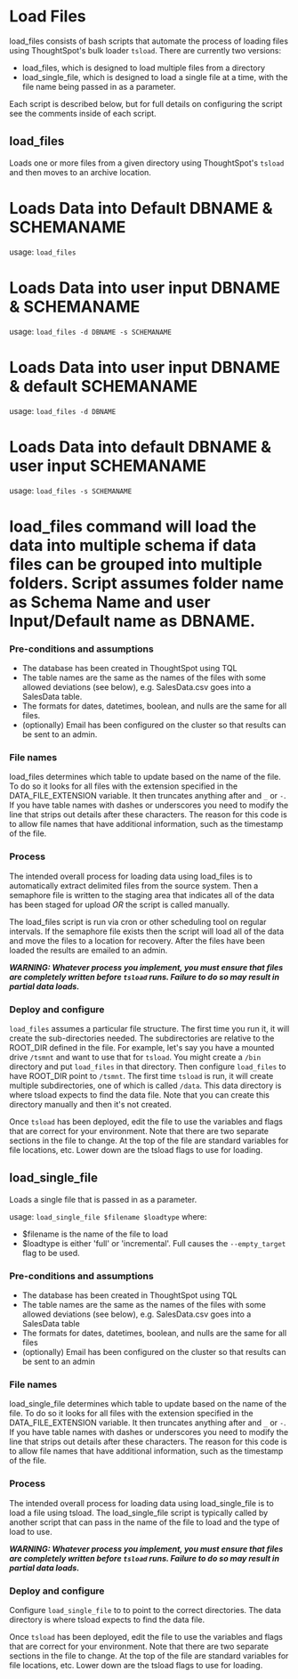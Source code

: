 # Load Files

load_files consists of bash scripts that automate the process of loading files using ThoughtSpot's bulk loader
`tsload`.   There are currently two versions:
* load_files, which is designed to load multiple files from a directory  
* load_single_file, which is designed to load a single file at a time, with the file name being 
passed in as a parameter.

Each script is described below, but for full details on configuring the script see the comments inside
of each script.

## load_files

Loads one or more files from a given directory using ThoughtSpot's `tsload` and then moves to an archive location.

# Loads Data into Default DBNAME & SCHEMANAME
usage:  `load_files`

# Loads Data into user input DBNAME & SCHEMANAME
usage:  `load_files -d DBNAME -s SCHEMANAME`

# Loads Data into user input DBNAME & default SCHEMANAME
usage:  `load_files -d DBNAME`

# Loads Data into default DBNAME & user input SCHEMANAME
usage:  `load_files -s SCHEMANAME`

# load_files command will load the data into multiple schema if data files can be grouped into multiple folders. Script assumes folder name as Schema Name and user Input/Default name as DBNAME. 

### Pre-conditions and assumptions

* The database has been created in ThoughtSpot using TQL
* The table names are the same as the names of the files with some allowed deviations (see below), 
e.g. SalesData.csv goes into a SalesData table.
* The formats for dates, datetimes, boolean, and nulls are the same for all files.
* (optionally) Email has been configured on the cluster so that results can be sent to an admin.

### File names
load_files determines which table to update based on the name of the file.  To do so it looks for all
files with the extension specified in the DATA_FILE_EXTENSION variable.  It then truncates anything after
and `_` or `-`.  If you have table names with dashes or underscores you need to modify the line that strips
out details after these characters.  The reason for this code is to allow file names that have additional 
information, such as the timestamp of the file.

### Process

The intended overall process for loading data using load_files is to automatically extract delimited 
files from the source system.  Then a semaphore file is written to the staging area that 
indicates all of the data has been staged for upload _*OR*_ the script is called manually.  

The load_files script is run via cron or other scheduling tool on regular intervals.  If the semaphore file exists 
then the script will load all of the data and move the files to a location for recovery.  After 
the files have been loaded the results are emailed to an admin.

**_WARNING:  Whatever process you implement, you must ensure that files are completely written before `tsload`
runs.  Failure to do so may result in partial data loads._**

### Deploy and configure

`load_files` assumes a particular file structure.  The first time you run it, it will create the sub-directories needed.
The subdirectories are relative to the ROOT_DIR defined in the file.  For example, let's say you have a mounted drive
`/tsmnt` and want to use that for `tsload`.  You might create a `/bin` directory and put `load_files` in that directory.
Then configure `load_files` to have ROOT_DIR point to `/tsmnt`.  The first time `tsload` is run, it will create multiple
subdirectories, one of which is called `/data`.  This data directory is where tsload expects to find the data file.  Note 
that you can create this directory manually and then it's not created.  

Once `tsload` has been deployed, edit the file to use the variables and flags that are correct for your environment.
Note that there are two separate sections in the file to change.  At the top of the file are standard variables
for file locations, etc.  Lower down are the tsload flags to use for loading.  

## load_single_file

Loads a single file that is passed in as a parameter.

usage: `load_single_file $filename $loadtype`
where: 
* $filename is the name of the file to load 
* $loadtype is either 'full' or 'incremental'.  Full causes the `--empty_target` flag to be used.
  
### Pre-conditions and assumptions

* The database has been created in ThoughtSpot using TQL
* The table names are the same as the names of the files with some allowed deviations (see below), 
e.g. SalesData.csv goes into a SalesData table
* The formats for dates, datetimes, boolean, and nulls are the same for all files
* (optionally) Email has been configured on the cluster so that results can be sent to an admin

### File names
load_single_file determines which table to update based on the name of the file.  To do so it looks for all
files with the extension specified in the DATA_FILE_EXTENSION variable.  It then truncates anything after
and `_` or `-`.  If you have table names with dashes or underscores you need to modify the line that strips
out details after these characters.  The reason for this code is to allow file names that have additional 
information, such as the timestamp of the file.

### Process

The intended overall process for loading data using load_single_file is to load a file using tsload.
The load_single_file script is typically called by another script that can pass in the name of the file
to load and the type of load to use.  

**_WARNING:  Whatever process you implement, you must ensure that files are completely written before `tsload`
runs.  Failure to do so may result in partial data loads._**

### Deploy and configure

Configure `load_single_file` to to point to the correct directories.  The data directory is where 
tsload expects to find the data file.  

Once `tsload` has been deployed, edit the file to use the variables and flags that are correct for your environment.
Note that there are two separate sections in the file to change.  At the top of the file are standard variables
for file locations, etc.  Lower down are the tsload flags to use for loading.  


